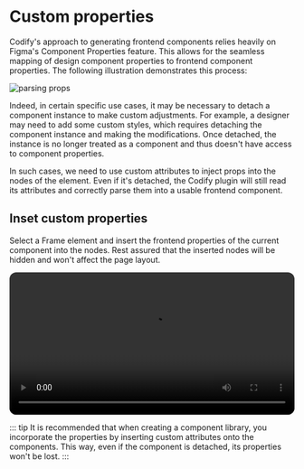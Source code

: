 # Custom properties

Codify's approach to generating frontend components relies heavily on Figma's Component Properties feature. This allows for the seamless mapping of design component properties to frontend component properties. The following illustration demonstrates this process:

![parsing props](/images/parsing-props.png)

Indeed, in certain specific use cases, it may be necessary to detach a component instance to make custom adjustments. For example, a designer may need to add some custom styles, which requires detaching the component instance and making the modifications. Once detached, the instance is no longer treated as a component and thus doesn't have access to component properties.

In such cases, we need to use custom attributes to inject props into the nodes of the element. Even if it's detached, the Codify plugin will still read its attributes and correctly parse them into a usable frontend component.

## Inset custom properties

Select a Frame element and insert the frontend properties of the current component into the nodes. Rest assured that the inserted nodes will be hidden and won't affect the page layout.

<video width="100%" loop autoplay style="border-radius: 12px;"> 
  <source src="/images/add-props.mp4" type="video/mp4"> 
</video> 

::: tip
It is recommended that when creating a component library, you incorporate the properties by inserting custom attributes onto the components. This way, even if the component is detached, its properties won't be lost.
:::